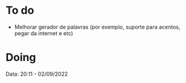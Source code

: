 
# To do

- Melhorar gerador de palavras (por exemplo, suporte para acentos, pegar da internet e etc)

# Doing

Data: 20:11 - 02/09/2022
